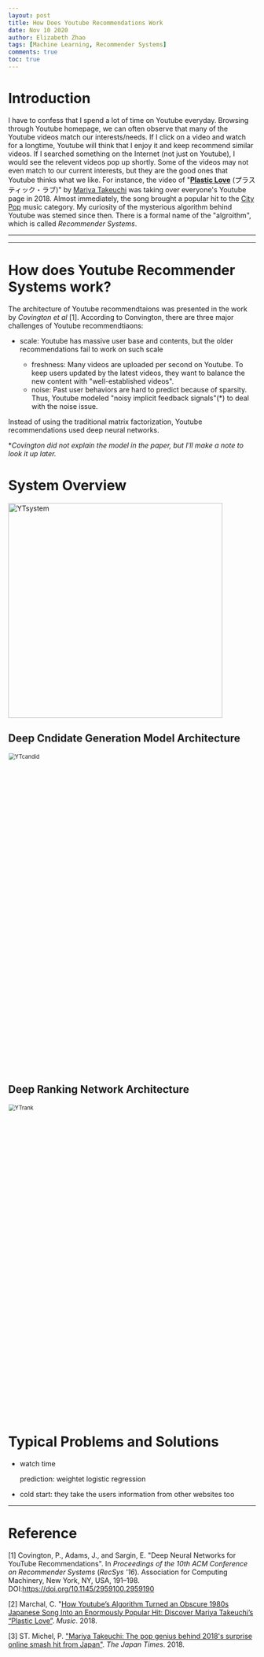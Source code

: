 ```yaml
---
layout: post
title: How Does Youtube Recommendations Work
date: Nov 10 2020
author: Elizabeth Zhao
tags: [Machine Learning, Recommender Systems]
comments: true
toc: true
---
```


# Introduction

I have to confess that I spend a lot of time on Youtube everyday. Browsing through Youtube homepage, we can often observe that many of the Youtube videos match our interests/needs. If I click on a video and watch for a longtime, Youtube will think that I enjoy it and keep recommend similar videos. If I searched something on the Internet (not just on Youtube), I would see the relevent videos pop up shortly. Some of the videos may not even match to our current interests, but they are the good ones that Youtube thinks what we like. For instance, the video of "**[Plastic Love](https://www.youtube.com/watch?v=3bNITQR4Uso)** (プラスティック・ラブ)" by [Mariya Takeuchi](https://en.wikipedia.org/wiki/Mariya_Takeuchi) was taking over everyone's Youtube page in 2018. Almost immediately, the song brought a popular hit to the [City Pop](https://en.wikipedia.org/wiki/City_pop) music category. My curiosity of the mysterious algorithm behind Youtube was stemed since then. There is a formal name of the "algroithm", which is called *Recommender Systems*. 

---

<!--**What is *Recommender Systems*?** -->

<!--Recommender System is ...-->

---

# How does Youtube Recommender Systems work? 

The architecture of Youtube recommendtaions was presented in the work by *Covington et al* [1]. According to Convington, there are three major challenges of Youtube recommendtiaons: 

- scale: Youtube has massive user base and contents, but the older recommendations fail to work on such scale

	- freshness: Many videos are uploaded per second on Youtube. To keep users updated by the latest videos, they want to balance the new content with "well-established videos".
	- noise: Past user behaviors are hard to predict because of sparsity. Thus, Youtube modeled "noisy implicit feedback signals"(*) to deal with the noise issue. 

Instead of using the traditional matrix factorization, Youtube recommendations used deep neural networks.

**Covington did not explain the model in the paper, but I'll make a note to look it up later.*

# System Overview

<img width="436" alt="YTsystem" src="https://user-images.githubusercontent.com/56653390/98744789-52fc8900-2380-11eb-923f-71beb169538d.png">



## Deep Cndidate Generation Model Architecture

<img width="801" alt="YTcandid" src="https://user-images.githubusercontent.com/56653390/98745009-b71f4d00-2380-11eb-9198-b38f3686bc74.png" style = "zoom:80%">



## Deep Ranking Network Architecture

<img width="787" alt="YTrank" src="https://user-images.githubusercontent.com/56653390/98744863-74f60b80-2380-11eb-96c4-cb93a5c7cdf7.png" style="zoom:80%;" >



# Typical Problems and Solutions

- watch time

  prediction: weightet logistic regression

  

- cold start: they take the users information from other websites too

  

---

# Reference

[1] Covington, P., Adams, J., and Sargin, E. "Deep Neural Networks for YouTube Recommendations". In *Proceedings of the 10th ACM Conference on Recommender Systems* (*RecSys '16*). Association for Computing Machinery, New York, NY, USA, 191–198. DOI:https://doi.org/10.1145/2959100.2959190



[2] Marchal, C. "[How Youtube’s Algorithm Turned an Obscure 1980s Japanese Song Into an Enormously Popular Hit: Discover Mariya Takeuchi’s “Plastic Love”](https://www.openculture.com/2018/10/youtubes-algorithm-turned-obscure-1980s-japanese-song-enormously-popular-hit-discover-mariya-takeuchis-plastic-love.html). *Music*. 2018.



[3] ST. Michel, P. ["Mariya Takeuchi: The pop genius behind 2018's surprise online smash hit from Japan"](https://www.japantimes.co.jp/culture/2018/11/17/music/mariya-takeuchi-pop-genius-behind-2018s-surprise-online-smash-hit-japan/). *The Japan Times*. 2018. 



